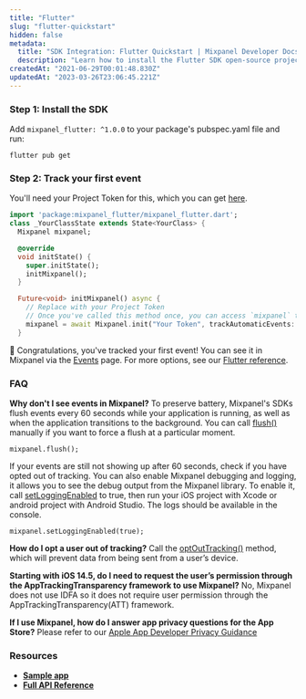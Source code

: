 ```yaml
---
title: "Flutter"
slug: "flutter-quickstart"
hidden: false
metadata: 
  title: "SDK Integration: Flutter Quickstart | Mixpanel Developer Docs"
  description: "Learn how to install the Flutter SDK open-source project. Our documentation will ensure you're successful from installing Mixpanel to sending data."
createdAt: "2021-06-29T00:01:48.830Z"
updatedAt: "2023-03-26T23:06:45.221Z"
---
```

### Step 1: Install the SDK
Add `mixpanel_flutter: ^1.0.0` to your package's pubspec.yaml file and run:
```
flutter pub get
```

### Step 2: Track your first event
You'll need your Project Token for this, which you can get [here](https://mixpanel.com/settings/project). 
```dart
import 'package:mixpanel_flutter/mixpanel_flutter.dart';
class _YourClassState extends State<YourClass> {
  Mixpanel mixpanel;

  @override
  void initState() {
    super.initState();
    initMixpanel();
  }

  Future<void> initMixpanel() async {
    // Replace with your Project Token
    // Once you've called this method once, you can access `mixpanel` throughout the rest of your application.
    mixpanel = await Mixpanel.init("Your Token", trackAutomaticEvents: true);
  }
```

🎉 Congratulations, you've tracked your first event! You can see it in Mixpanel via the [Events](https://mixpanel.com/report/events) page. For more options, see our [Flutter reference](doc:flutter).


### FAQ

**Why don't I see events in Mixpanel?**
To preserve battery, Mixpanel's SDKs flush events every 60 seconds while your application is running, as well as when the application transitions to the background. You can call  [flush()](https://mixpanel.github.io/mixpanel-flutter/mixpanel_flutter/Mixpanel/flush.html) manually if you want to force a flush at a particular moment.

```
mixpanel.flush();
```

If your events are still not showing up after 60 seconds, check if you have opted out of tracking. You can also enable Mixpanel debugging and logging, it allows you to see the debug output from the Mixpanel library. To enable it, call  [setLoggingEnabled](https://mixpanel.github.io/mixpanel-flutter/mixpanel_flutter/Mixpanel/setLoggingEnabled.html)  to true, then run your iOS project with Xcode or android project with Android Studio. The logs should be available in the console.

```
mixpanel.setLoggingEnabled(true);
```

**How do I opt a user out of tracking?**
Call the [optOutTracking()](https://mixpanel.github.io/mixpanel-flutter/mixpanel_flutter/Mixpanel/optOutTracking.html) method, which will prevent data from being sent from a user’s device.

**Starting with iOS 14.5, do I need to request the user’s permission through the AppTrackingTransparency framework to use Mixpanel?**
No, Mixpanel does not use IDFA so it does not require user permission through the AppTrackingTransparency(ATT) framework.

**If I use Mixpanel, how do I answer app privacy questions for the App Store?**
Please refer to our [Apple App Developer Privacy Guidance](https://mixpanel.com/legal/app-store-privacy-details/)

### Resources
* **[Sample app](https://github.com/mixpanel/mixpanel-flutter/tree/main/example)**
* **[Full API Reference](https://developer.mixpanel.com/docs/flutter)**
